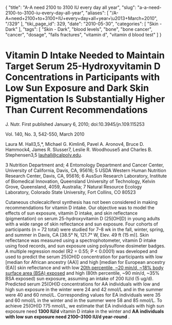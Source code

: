 {
    "title": "A-A need 2100 to 3100 IU every day all year",
    "slug": "a-a-need-2100-to-3100-iu-every-day-all-year",
    "aliases": [
        "/A-A+need+2100+to+3100+IU+every+day+all+year+\u2013+March+2010",
        "/329"
    ],
    "tiki_page_id": 329,
    "date": "2010-05-30",
    "categories": [
        "Skin - Dark"
    ],
    "tags": [
        "Skin - Dark",
        "blood levels",
        "bone",
        "bone cancer",
        "cancer",
        "dosage",
        "falls fractures",
        "vitamin d",
        "vitamin d blood test"
    ]
}


# Vitamin D Intake Needed to Maintain Target Serum 25-Hydroxyvitamin D Concentrations in Participants with Low Sun Exposure and Dark Skin Pigmentation Is Substantially Higher Than Current Recommendations

J. Nutr. First published January 6, 2010; doi:10.3945/jn.109.115253

Vol. 140, No. 3, 542-550, March 2010   

Laura M. Hall3,5,*, Michael G. Kimlin6, Pavel A. Aronov4, Bruce D. Hammock4, James R. Slusser7, Leslie R. Woodhouse5 and Charles B. Stephensen3,5    lauhall@calpoly.edu. 

3 Nutrition Department and; 4 Entomology Department and Cancer Center, University of California, Davis, CA, 95616; 5 USDA Western Human Nutrition Research Center, Davis, CA, 95616; 6 AusSun Research Laboratory, Institute of Biomedical Innovation, Queensland University of Technology, Kelvin Grove, Queensland, 4059, Australia; 7 Natural Resource Ecology Laboratory, Colorado State University, Fort Collins, CO 80523

Cutaneous cholecalciferol synthesis has not been considered in making recommendations for vitamin D intake. Our objective was to model the effects of sun exposure, vitamin D intake, and skin reflectance (pigmentation) on serum 25-hydroxyvitamin D (25<span>[OH]</span>D) in young adults with a wide range of skin reflectance and sun exposure. Four cohorts of participants (n = 72 total) were studied for 7–8 wk in the fall, winter, spring, and summer in Davis, CA <span>[38.5° N, 121.7° W, Elev. 49 ft (15 m)]</span>. Skin reflectance was measured using a spectrophotometer, vitamin D intake using food records, and sun exposure using polysulfone dosimeter badges. A multiple regression model (R2 = 0.55; P < 0.0001) was developed and used to predict the serum 25(OH)D concentration for participants with low <span>[median for African ancestry (AA)]</span> and high <span>[median for European ancestry (EA)]</span> skin reflectance and with low [20th percentile, ~20 min/d, ~18% body surface area (BSA) exposed](20th%20percentile,%20~20%20min/d,%20~18%%20body%20surface%20area%20(BSA)%20exposed) and high (80th percentile, ~90 min/d, ~35% BSA exposed) sun exposure, assuming an intake of 200 IU/d (5 ug/d). Predicted serum 25(OH)D concentrations for AA individuals with low and high sun exposure in the winter were 24 and 42 nmol/L and in the summer were 40 and 60 nmol/L. Corresponding values for EA individuals were 35 and 60 nmol/L in the winter and in the summer were 58 and 85 nmol/L. To achieve 25(OH)D ?75 nmol/L, we estimate that EA individuals with high sun exposure need  **1300 IU/d**  vitamin D intake in the winter and  **AA individuals with low sun exposure need 2100–3100 IU/d year-round** .